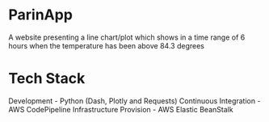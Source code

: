 # ParinApp
A website presenting a line chart/plot which shows in a time range of 6 hours when the temperature has been above 84.3 degrees

# Tech Stack
Development - Python (Dash, Plotly and Requests)
Continuous Integration - AWS CodePipeline
Infrastructure Provision - AWS Elastic BeanStalk
